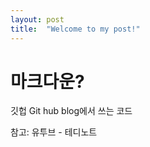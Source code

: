 ```yaml
---
layout: post
title:  "Welcome to my post!"
---
```


# 마크다운?

깃헙 Git hub blog에서 쓰는 코드

참고: 유투브 - 테디노트
